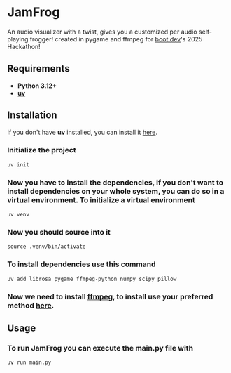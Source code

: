 # JamFrog
An audio visualizer with a twist, gives you a customized per audio self-playing frogger!
created in pygame and ffmpeg for [boot.dev](https://boot.dev)'s 2025 Hackathon!
## Requirements
* **Python 3.12+**
* **[uv](https://github.com/astral-sh/uv#installation)**
## Installation
If you don't have **uv** installed, you can install it [here](https://github.com/astral-sh/uv#installation).
### Initialize the project
```
uv init
```
### Now you have to install the dependencies, if you don't want to install dependencies on your whole system, you can do so in a virtual environment. To initialize a virtual environment
```
uv venv
```
### Now you should source into it
```
source .venv/bin/activate
```
### To install dependencies use this command
```
uv add librosa pygame ffmpeg-python numpy scipy pillow
```
### Now we need to install [ffmpeg](https://ffmpeg.org/download.html), to install use your preferred method [here](https://ffmpeg.org/download.html).
## Usage
### To run JamFrog you can execute the main.py file with
```
uv run main.py
```
